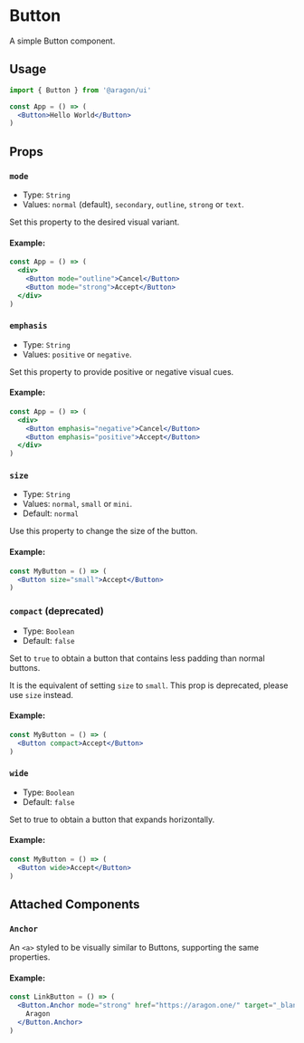 # Button

A simple Button component.

## Usage

```jsx
import { Button } from '@aragon/ui'

const App = () => (
  <Button>Hello World</Button>
)
```

## Props

### `mode`

- Type: `String`
- Values: `normal` (default), `secondary`, `outline`, `strong` or `text`.

Set this property to the desired visual variant.

#### Example:

```jsx
const App = () => (
  <div>
    <Button mode="outline">Cancel</Button>
    <Button mode="strong">Accept</Button>
  </div>
)
```

### `emphasis`

- Type: `String`
- Values: `positive` or `negative`.

Set this property to provide positive or negative visual cues.

#### Example:

```jsx
const App = () => (
  <div>
    <Button emphasis="negative">Cancel</Button>
    <Button emphasis="positive">Accept</Button>
  </div>
)
```

### `size`

- Type: `String`
- Values: `normal`, `small` or `mini`.
- Default: `normal`

Use this property to change the size of the button.

#### Example:

```jsx
const MyButton = () => (
  <Button size="small">Accept</Button>
)
```

### `compact` (deprecated)

- Type: `Boolean`
- Default: `false`

Set to `true` to obtain a button that contains less padding than normal buttons.

It is the equivalent of setting `size` to `small`. This prop is deprecated, please use `size` instead.

#### Example:

```jsx
const MyButton = () => (
  <Button compact>Accept</Button>
)
```

### `wide`

- Type: `Boolean`
- Default: `false`

Set to true to obtain a button that expands horizontally.

#### Example:

```jsx
const MyButton = () => (
  <Button wide>Accept</Button>
)
```

## Attached Components

### `Anchor`

An `<a>` styled to be visually similar to Buttons, supporting the same properties.

#### Example:

```jsx
const LinkButton = () => (
  <Button.Anchor mode="strong" href="https://aragon.one/" target="_blank">
    Aragon
  </Button.Anchor>
)
```
